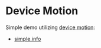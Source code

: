 # Device Motion

Simple demo utilizing [device motion](http://www.html5rocks.com/en/tutorials/device/orientation/#toc-usingDM):

* [simple.info](http://simpl.info/devicemotion)
